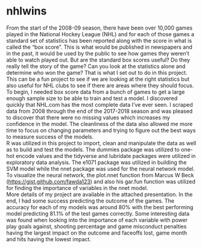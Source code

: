 # nhlwins

From the start of the 2008-09 season, there have been over 10,000 games played in the National Hockey League (NHL) and for each of those games a standard set of statistics has been reported along with the score in what is called the “box score”.  This is what would be published in newspapers and in the past, it would be used by the public to see how games they weren’t able to watch played out.  But are the standard box scores useful?  Do they really tell the story of the game?  Can you look at the statistics alone and determine who won the game?  That is what I set out to do in this project.  This can be a fun project to see if we are looking at the right statistics but also useful for NHL clubs to see if there are areas where they should focus.  
	To begin, I needed box score data from a bunch of games to get a large enough sample size to be able to train and test a model.  I discovered quickly that NHL.com has the most complete data I’ve ever seen.  I scraped data from 2008 through the end of the 2017-2018 season and was pleased to discover that there were no missing values which increases my confidence in the model.  The cleanliness of the data also allowed me more time to focus on changing parameters and trying to figure out the best ways to measure success of the models.  
	R was utilized in this project to import, clean and manipulate the data as well as to build and test the models.  The dummies package was utilized to one-hot encode values and the tidyverse and lubridate packages were utilized in exploratory data analysis.  The e1071 package was utilized in building the SVM model while the nnet package was used for the neural network model.  To visualize the neural network, the plot.nnet function from Marcus W Beck (https://gist.github.com/fawda123) and also his gar.fun function was utilized for finding the importance of variables in the nnet model.  
	More details of my project are available in the attached presentation.  In the end, I had some success predicting the outcome of the games.  The accuracy for each of my models was around 80% with the best performing model predicting 81.1% of the test games correctly.  Some interesting data was found when looking into the importance of each variable with power play goals against, shooting percentage and game misconduct penalties having the largest impact on the outcome and faceoffs lost, game month and hits having the lowest impact.
